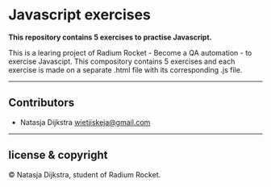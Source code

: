 # Javascript exercises

**This repository contains 5 exercises to practise Javascript.**

This is a learing project of Radium Rocket - Become a QA automation - to exercise Javascipt.
This compository contains 5 exercises and each exercise is made on a separate .html file with its corresponding .js file.

---

## Contributors

- Natasja Dijkstra <wietjiskeja@gmail.com>

---

## license & copyright

© Natasja Dijkstra, student of Radium Rocket.